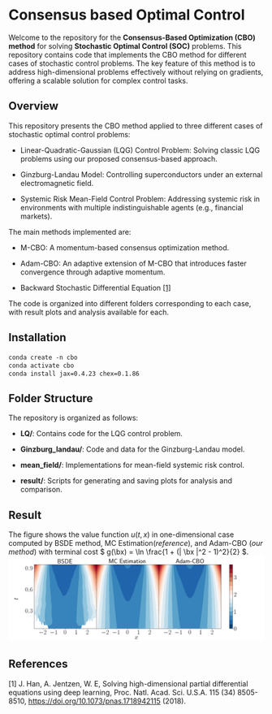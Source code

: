 # Consensus based Optimal Control
Welcome to the repository for the **Consensus-Based Optimization (CBO) method** for solving **Stochastic Optimal Control (SOC)** problems. This repository contains code that implements the CBO method for different cases of stochastic control problems. The key feature of this method is to address high-dimensional problems effectively without relying on gradients, offering a scalable solution for complex control tasks.

## Overview
This repository presents the CBO method applied to three different cases of stochastic optimal control problems:

* Linear-Quadratic-Gaussian (LQG) Control Problem: Solving classic LQG problems using our proposed consensus-based approach.

* Ginzburg-Landau Model: Controlling superconductors under an external electromagnetic field.

* Systemic Risk Mean-Field Control Problem: Addressing systemic risk in environments with multiple indistinguishable agents (e.g., financial markets).

The main methods implemented are:

* M-CBO: A momentum-based consensus optimization method.

* Adam-CBO: An adaptive extension of M-CBO that introduces faster convergence through adaptive momentum.

* Backward Stochastic Differential Equation [[1]](#han2018)

The code is organized into different folders corresponding to each case, with result plots and analysis available for each.

## Installation
```
conda create -n cbo
conda activate cbo
conda install jax=0.4.23 chex=0.1.86 
```

## Folder Structure

The repository is organized as follows:

* **LQ/**: Contains code for the LQG control problem.

* **Ginzburg_landau/**: Code and data for the Ginzburg-Landau model.

* **mean_field/**: Implementations for mean-field systemic risk control.

* **result/**: Scripts for generating and saving plots for analysis and comparison.


## Result
The figure shows the value function $u(t,x)$ in one-dimensional case  computed by BSDE method, MC Estimation(*reference*), and Adam-CBO (*our method*) with terminal cost $ g(\bx) = \ln \frac{1 + (\| \bx \|^2 - 1)^2}{2} $. 
![image](result/value_function_1D_case2.png)

## References
<a id="han2018">[1]</a> 
J. Han, A. Jentzen, W. E, Solving high-dimensional partial differential equations using deep learning, Proc. Natl. Acad. Sci. U.S.A.
115 (34) 8505-8510,
https://doi.org/10.1073/pnas.1718942115 (2018).